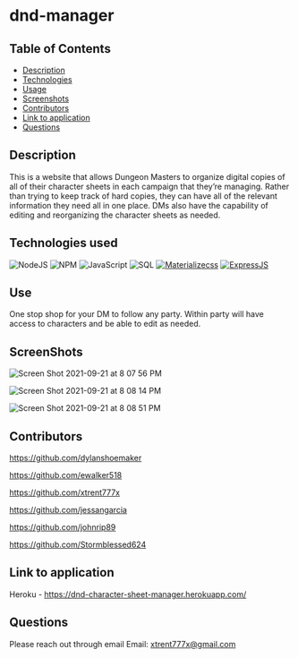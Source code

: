 # dnd-manager


## Table of Contents

- [Description](#Description)
- [Technologies](#Technologies)              
- [Usage](#Usage)
- [Screenshots](#Screenshots)
- [Contributors](#Contributors)
- [Link to application](#Link-to-application)
- [Questions](#Questions)

## Description

This is a website that allows Dungeon Masters to organize digital copies of all of their character sheets in each campaign that they’re managing.  Rather than trying to keep track of hard copies, they can have all of the relevant information they need all in one place.  DMs also have the capability of editing and reorganizing the character sheets as needed.

## Technologies used

![NodeJS](https://img.shields.io/badge/node.js-%2343853D.svg?style=for-the-badge&logo=node.js&logoColor=white)
![NPM](https://img.shields.io/badge/NPM-%23000000.svg?style=for-the-badge&logo=npm&logoColor=white)
![JavaScript](https://img.shields.io/badge/javascript-%23323330.svg?style=for-the-badge&logo=javascript&logoColor=%23F7DF1E)
![SQL](https://img.shields.io/badge/MySQL-00000F?style=for-the-badge&logo=mysql&logoColor=white)
[![Materializecss](https://pbs.twimg.com/profile_images/532662364613525504/GN559Lfb_reasonably_small.png)](http://materializecss.com/)
[![ExpressJS](https://github.com/MarioTerron/logo-images/blob/master/logos/expressjs.png)](http://expressjs.com///)


## Use

One stop shop for your DM to follow any party. Within party will have access to characters and be able to edit as needed.

## ScreenShots
![Screen Shot 2021-09-21 at 8 07 56 PM](https://user-images.githubusercontent.com/84681402/134272627-85bf112c-0386-47e4-9f6d-e6fa16cb9e13.png)

![Screen Shot 2021-09-21 at 8 08 14 PM](https://user-images.githubusercontent.com/84681402/134272634-035d0637-5a4c-4ac6-8c94-5a9b529ac900.png)

![Screen Shot 2021-09-21 at 8 08 51 PM](https://user-images.githubusercontent.com/84681402/134272643-12957c7d-ad72-4a0e-9a33-f91148068a83.png)


## Contributors

https://github.com/dylanshoemaker

https://github.com/ewalker518

https://github.com/xtrent777x

https://github.com/jessangarcia

https://github.com/johnrip89

https://github.com/Stormblessed624


## Link to application

Heroku - https://dnd-character-sheet-manager.herokuapp.com/

## Questions

Please reach out through email
Email: xtrent777x@gmail.com


